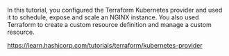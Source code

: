 In this tutorial, you configured the Terraform Kubernetes provider and used it to schedule, expose and scale an NGINX instance. You also used Terraform to create a custom resource definition and manage a custom resource.

https://learn.hashicorp.com/tutorials/terraform/kubernetes-provider